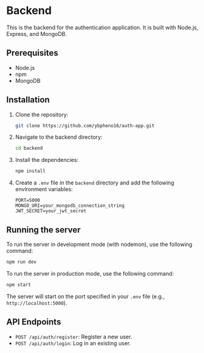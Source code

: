 # Backend

This is the backend for the authentication application. It is built with Node.js, Express, and MongoDB.

## Prerequisites

- Node.js
- npm
- MongoDB

## Installation

1. Clone the repository:
   ```bash
   git clone https://github.com/ybpheno16/auth-app.git
   ```
2. Navigate to the backend directory:
   ```bash
   cd backend
   ```
3. Install the dependencies:
   ```bash
   npm install
   ```
4. Create a `.env` file in the `backend` directory and add the following environment variables:
   ```
   PORT=5000
   MONGO_URI=your_mongodb_connection_string
   JWT_SECRET=your_jwt_secret
   ```

## Running the server

To run the server in development mode (with nodemon), use the following command:

```bash
npm run dev
```

To run the server in production mode, use the following command:

```bash
npm start
```

The server will start on the port specified in your `.env` file (e.g., `http://localhost:5000`).

## API Endpoints

- `POST /api/auth/register`: Register a new user.
- `POST /api/auth/login`: Log in an existing user.
